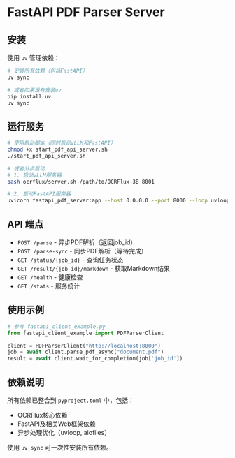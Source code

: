 # FastAPI PDF Parser Server

## 安装

使用 `uv` 管理依赖：

```bash
# 安装所有依赖（包括FastAPI）
uv sync

# 或者如果没有安装uv
pip install uv
uv sync
```

## 运行服务

```bash
# 使用启动脚本（同时启动vLLM和FastAPI）
chmod +x start_pdf_api_server.sh
./start_pdf_api_server.sh

# 或者分步启动
# 1. 启动vLLM服务器
bash ocrflux/server.sh /path/to/OCRFlux-3B 8001

# 2. 启动FastAPI服务器
uvicorn fastapi_pdf_server:app --host 0.0.0.0 --port 8000 --loop uvloop
```

## API 端点

- `POST /parse` - 异步PDF解析（返回job_id）
- `POST /parse-sync` - 同步PDF解析（等待完成）
- `GET /status/{job_id}` - 查询任务状态
- `GET /result/{job_id}/markdown` - 获取Markdown结果
- `GET /health` - 健康检查
- `GET /stats` - 服务统计

## 使用示例

```python
# 参考 fastapi_client_example.py
from fastapi_client_example import PDFParserClient

client = PDFParserClient("http://localhost:8000")
job = await client.parse_pdf_async("document.pdf")
result = await client.wait_for_completion(job['job_id'])
```

## 依赖说明

所有依赖已整合到 `pyproject.toml` 中，包括：
- OCRFlux核心依赖
- FastAPI及相关Web框架依赖
- 异步处理优化（uvloop, aiofiles）

使用 `uv sync` 可一次性安装所有依赖。